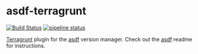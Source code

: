 # asdf-terragrunt

[![Build Status](https://travis-ci.org/td7x/asdf-terragrunt.svg?branch=master)](https://travis-ci.org/td7x/asdf-terragrunt)
[![pipeline status](https://gitlab.com/td7x/asdf/terragrunt/badges/master/pipeline.svg)](https://gitlab.com/td7x/asdf/terragrunt/commits/master)



[Terragrunt](https://github.com/gruntwork-io/terragrunt) plugin for the [asdf](https://github.com/asdf-vm/asdf) version manager.
Check out the [asdf](https://github.com/asdf-vm/asdf) readme for instructions.
